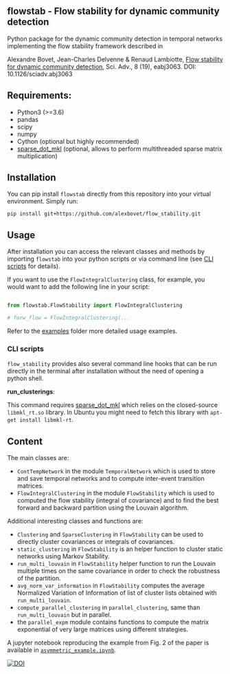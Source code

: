 ## flowstab - Flow stability for dynamic community detection
Python package for the dynamic community detection in temporal networks implementing the flow stability framework described in 

Alexandre Bovet, Jean-Charles Delvenne & Renaud Lambiotte,
[Flow stability for dynamic community detection](https://www.science.org/doi/10.1126/sciadv.abj3063),
Sci. Adv., 8 (19), eabj3063. DOI: 10.1126/sciadv.abj3063

<!--- quickstart --->
## Requirements:
- Python3 (>=3.6)
- pandas
- scipy
- numpy
- Cython (optional but highly recommended)
- [sparse_dot_mkl](https://github.com/flatironinstitute/sparse_dot) (optional, allows to perform multithreaded sparse matrix multiplication)

## Installation

You can pip install `flowstab` directly from this repository into your virtual
environment. Simply run:

    pip install git+https://github.com/alexbovet/flow_stability.git

## Usage

After installation you can access the relevant classes and methods by importing
`flowstab` into your python scripts or via command line (see [CLI scripts](#cli-scripts) for details).

If you want to use the `FlowIntegralClustering` class, for example, you would
want to add the following line in your script:

```python

from flowstab.FlowStability import FlowIntegralClustering

# forw_flow = FlowIntegralClustering(...
```

Refer to the [examples](./examples/) folder more detailed usage examples.

### CLI scripts

`flow_stability` provides also several command line hooks that can be run
directly in the terminal after installation without the need of opening a
python shell.

**run_clusterings**:

This command requires
[sparse_dot_mkl](https://github.com/flatironinstitute/sparse_dot) which relies
on the closed-source `libmkl_rt.so` library. In Ubuntu you might need to fetch
this library with `apt-get install libmkl-rt`.

## Content

The main classes are:
- `ContTempNetwork` in the module `TemporalNetwork` which is used to store and save temporal networks and to compute inter-event transition matrices.
- `FlowIntegralClustering` in the module `FlowStability` which is used to computed the flow stability (integral of covariance) and to find the best forward and backward partition using the Louvain algorithm.

Additional interesting classes and functions are:
- `Clustering` and `SparseClustering` in `FlowStability` can be used to directly cluster covariances or integrals of covariances.
- `static_clustering` in `FlowStability` is an helper function to cluster static networks using Markov Stability.
- `run_multi_louvain` in `FlowStability` helper function to run the Louvain multiple times on the same covariance in order to check the robustness of the partition.
- `avg_norm_var_information` in `FlowStability` computes the average Normalized Variation of Information of list of cluster lists obtained with `run_multi_louvain`.
- `compute_parallel_clustering` in `parallel_clustering`, same than `run_multi_louvain` but in parallel.
- the `parallel_expm` module contains functions to compute the matrix exponential of very large matrices using different strategies.

A jupyter notebook reproducing the example from Fig. 2 of the paper is available in [`asymmetric_example.ipynb`](https://github.com/alexbovet/flow_stability/blob/main/asymmetric_example.ipynb).


[![DOI](https://zenodo.org/badge/330739659.svg)](https://zenodo.org/badge/latestdoi/330739659)


